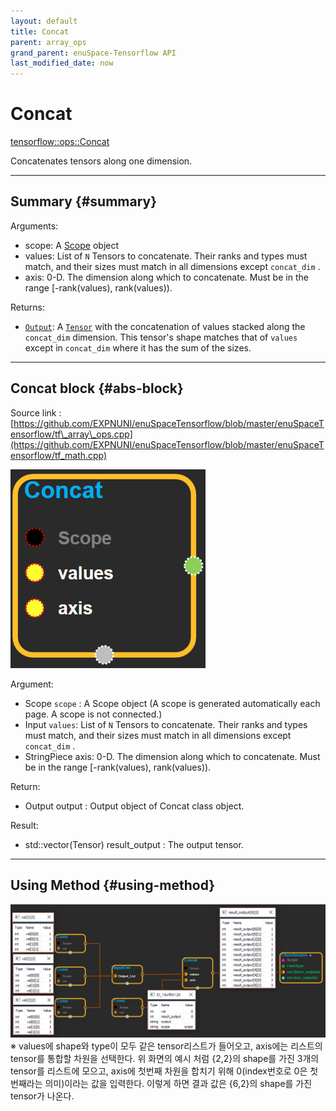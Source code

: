 ```yaml
--- 
layout: default 
title: Concat 
parent: array_ops 
grand_parent: enuSpace-Tensorflow API 
last_modified_date: now 
--- 
```


# Concat

[tensorflow::ops::Concat](https://www.tensorflow.org/api_docs/cc/class/tensorflow/ops/concat.html)

Concatenates tensors along one dimension.

---

## Summary {#summary}

Arguments:

* scope: A [Scope](https://www.tensorflow.org/api_docs/cc/class/tensorflow/scope.html#classtensorflow_1_1_scope) object
* values: List of `N` Tensors to concatenate. Their ranks and types must match, and their sizes must match in all dimensions except `concat_dim` .
* axis: 0-D. The dimension along which to concatenate. Must be in the range \[-rank\(values\), rank\(values\)\).

Returns:

* [`Output`](https://www.tensorflow.org/api_docs/cc/class/tensorflow/output.html#classtensorflow_1_1_output): A [`Tensor`](https://www.tensorflow.org/api_docs/cc/class/tensorflow/tensor.html#classtensorflow_1_1_tensor) with the concatenation of values stacked along the `concat_dim` dimension. This tensor's shape matches that of `values` except in `concat_dim` where it has the sum of the sizes.

---

## Concat block {#abs-block}

Source link :[https://github.com/EXPNUNI/enuSpaceTensorflow/blob/master/enuSpaceTensorflow/tf\_array\_ops.cpp](https://github.com/EXPNUNI/enuSpaceTensorflow/blob/master/enuSpaceTensorflow/tf_math.cpp)

![](../assets/array_ops/concat1.png)

Argument:

* Scope `scope` : A Scope object \(A scope is generated automatically each page. A scope is not connected.\)
* Input `values`: List of `N` Tensors to concatenate. Their ranks and types must match, and their sizes must match in all dimensions except `concat_dim` .
* StringPiece axis: 0-D. The dimension along which to concatenate. Must be in the range \[-rank\(values\), rank\(values\)\).

Return:

* Output output : Output object of Concat class object. 

Result:

* std::vector\(Tensor\) result\_output : The output tensor.

---

## Using Method {#using-method}

![](../assets/array_ops/concat2.png)※ values에 shape와 type이 모두 같은 tensor리스트가 들어오고, axis에는 리스트의 tensor를 통합할 차원을 선택한다. 위 화면의 예시 처럼 {2,2}의 shape를 가진 3개의 tensor를 리스트에 모으고, axis에 첫번째 차원을 합치기 위해 0\(index번호로 0은 첫번째라는 의미\)이라는 값을 입력한다. 이렇게 하면 결과 값은 {6,2}의 shape를 가진 tensor가 나온다.

